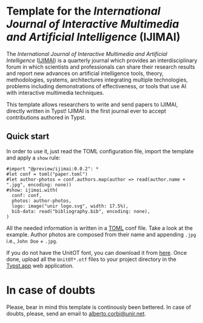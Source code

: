 
# Template for the _International Journal of Interactive Multimedia and Artificial Intelligence_ (IJIMAI)
The _International Journal of Interactive Multimedia and Artificial Intelligence_ ([IJIMAI](https://www.ijimai.org)) is a quarterly journal which provides an interdisciplinary forum in which scientists and professionals can share their research results and report new advances on artificial intelligence tools, theory, methodologies, systems, architectures integrating multiple technologies, problems including demonstrations of effectiveness, or tools that use AI with interactive multimedia techniques.

This template allows researchers to write and send papers to IJIMAI, directly written in Typst! IJIMAI is the first journal ever to accept contributions authored in Typst. 

## Quick start
In order to use it, just read the TOML configuration file, import the template and apply a `show` rule: 

```Typst
#import "@preview/ijimai:0.0.2": *
#let conf = toml("paper.toml")
#let author-photos = conf.authors.map(author => read(author.name + ".jpg", encoding: none))
#show: ijimai.with(
  conf: conf,
  photos: author-photos,
  logo: image("unir logo.svg", width: 17.5%),
  bib-data: read("bibliography.bib", encoding: none),
)
```

All the needed information is written in a [TOML](https://toml.io) conf file. Take a look at the example. Author photos are composed from their name and appending `.jpg` i.e., `John Doe` + `.jpg`.

If you do not have the UnitOT font, you can download it from [here](https://www.dropbox.com/scl/fi/ejy8910blatsgpzvcyhf8/UnitOT.zip?rlkey=7c550m3rpvd6hovt1o9s5oiwf&st=4adnysuo&dl=0). Once done, upload all the `UnitOT*.otf` files to your project directory in the [Typst.app](http://typst.app) web application.

# In case of doubts
Please, bear in mind this template is continously been bettered. In case of doubts, please, send an email to alberto.corbi@unir.net. 